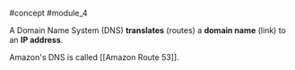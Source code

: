 #concept #module_4

A Domain Name System (DNS) **translates** (routes) a **domain name** (link) to an **IP address**.

Amazon's DNS is called [[Amazon Route 53]].




